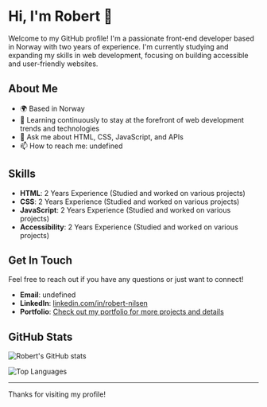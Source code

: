 # Hi, I'm Robert 👋

Welcome to my GitHub profile! I'm a passionate front-end developer based in Norway with two years of experience. I'm currently studying and expanding my skills in web development, focusing on building accessible and user-friendly websites.

## About Me

- 🌍 Based in Norway
- 🌱 Learning continuously to stay at the forefront of web development trends and technologies
- 💬 Ask me about HTML, CSS, JavaScript, and APIs
- 📫 How to reach me: undefined

## Skills

- **HTML**: 2 Years Experience (Studied and worked on various projects)
- **CSS**: 2 Years Experience (Studied and worked on various projects)
- **JavaScript**: 2 Years Experience (Studied and worked on various projects)
- **Accessibility**: 2 Years Experience (Studied and worked on various projects)

## Get In Touch

Feel free to reach out if you have any questions or just want to connect!

- **Email**: undefined
- **LinkedIn**: [linkedin.com/in/robert-nilsen](https://www.linkedin.com/in/robert-nilsen-46037b1b9/?lipi=urn%3Ali%3Apage%3Ad_flagship3_people_connections%3BAP4Ue9PESpGHpn92dm7eAw%3D%3D)
- **Portfolio**: [Check out my portfolio for more projects and details](https://portfolio.com)

## GitHub Stats

![Robert's GitHub stats](https://github-readme-stats.vercel.app/api?username=padletut&show_icons=true&theme=dark)

![Top Languages](https://github-readme-stats.vercel.app/api/top-langs/?username=padletut&layout=compact&theme=dark)

---

Thanks for visiting my profile!
